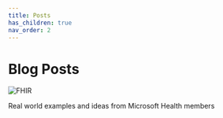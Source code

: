 ```yaml
---
title: Posts
has_children: true
nav_order: 2
---
```


# Blog Posts

![FHIR](/site/assets/images/icon-fhir-64.png)

Real world examples and ideas from Microsoft Health members 
